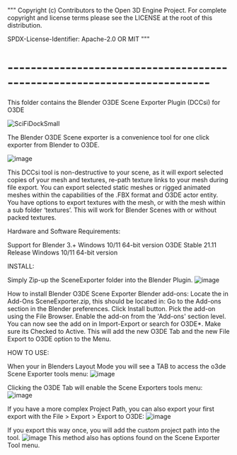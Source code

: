 """
Copyright (c) Contributors to the Open 3D Engine Project.
For complete copyright and license terms please see the LICENSE at the root of this distribution.

SPDX-License-Identifier: Apache-2.0 OR MIT
"""

# -------------------------------------------------------------------------

This folder contains the Blender O3DE Scene Exporter Plugin (DCCsi) for O3DE

![SciFiDockSmall](https://user-images.githubusercontent.com/87207603/175056100-d8dc00fa-5795-4a46-b1ab-724c25fb1604.gif)

The Blender O3DE Scene exporter is a convenience tool
for one click exporter from Blender to O3DE.

![image](https://user-images.githubusercontent.com/87207603/175056642-603dd641-328b-4585-b1e6-4928a463a503.png)

This DCCsi tool is non-destructive to your scene,
as it will export selected copies of your mesh and textures,
re-path texture links to your mesh during file export.
You can export selected static meshes or rigged animated
meshes within the capabilities of the .FBX format and O3DE
actor entity.
You have options to export textures with the mesh,
or with the mesh within a sub folder ‘textures’.
This will work for Blender Scenes with or without packed textures.

Hardware and Software Requirements:

Support for Blender 3.+ Windows 10/11 64-bit version
O3DE Stable 21.11 Release Windows 10/11 64-bit version

INSTALL:

Simply Zip-up the SceneExporter folder into the Blender Plugin.
![image](https://user-images.githubusercontent.com/87207603/175057362-a50b99d1-58d0-46d6-b408-cb211d86f529.png)

How to install Blender O3DE Scene Exporter Blender add-ons:
    Locate the in Add-Ons SceneExporter.zip, this should be located in:
    Go to the Add-ons section in the Blender preferences.
    Click Install button.
    Pick the add-on using the File Browser.
    Enable the add-on from the 'Add-ons' section level.
    You can now see the add on in Import-Export or search for O3DE*.
    Make sure its Checked to Active.
    This will add the new O3DE Tab and the new File Export to O3DE option to the Menu.

HOW TO USE:

When your in Blenders Layout Mode you will see a TAB to access the o3de Scene Exporter tools menu:
![image](https://user-images.githubusercontent.com/87207603/175063907-c071c707-42bc-41f8-9458-64888fe09286.png)

Clicking the O3DE Tab will enable the Scene Exporters tools menu:   
![image](https://user-images.githubusercontent.com/87207603/175063345-5c72172b-8b73-4600-abb7-f139aa7128b6.png)

If you have a more complex Project Path, you can also export your first export with the File > Export > Export to O3DE:
![image](https://user-images.githubusercontent.com/87207603/175064741-160e2f35-196a-413d-a621-db70e1da3ac4.png)

If you export this way once, you will add the custom project path into the tool.
![image](https://user-images.githubusercontent.com/87207603/175065046-1d77b771-7466-4e3c-bd40-07928451abcb.png)
This method also has options found on the Scene Exporter Tool menu.

